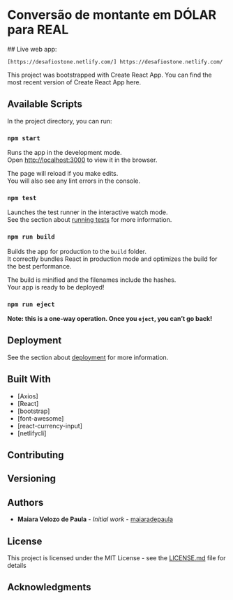 <h1>Conversão de montante em DÓLAR para REAL</h1>
##
Live web app:

    [https://desafiostone.netlify.com/] https://desafiostone.netlify.com/
 

This project was bootstrapped with Create React App. You can find the most recent version of Create React App here.

## Available Scripts

In the project directory, you can run:

### `npm start`

Runs the app in the development mode.<br />
Open [http://localhost:3000](http://localhost:3000) to view it in the browser.

The page will reload if you make edits.<br />
You will also see any lint errors in the console.

### `npm test`

Launches the test runner in the interactive watch mode.<br />
See the section about [running tests](https://facebook.github.io/create-react-app/docs/running-tests) for more information.

### `npm run build`

Builds the app for production to the `build` folder.<br />
It correctly bundles React in production mode and optimizes the build for the best performance.

The build is minified and the filenames include the hashes.<br />
Your app is ready to be deployed!



### `npm run eject`

**Note: this is a one-way operation. Once you `eject`, you can’t go back!**


## Deployment

See the section about [deployment](https://facebook.github.io/create-react-app/docs/deployment) for more information.

## Built With

* [Axios]
* [React]
* [bootstrap]
* [font-awesome]
* [react-currency-input]
* [netlifycli]

## Contributing

 

## Versioning

 
## Authors

* **Maiara Velozo de Paula** - *Initial work* - [maiaradepaula](https://github.com/maiaradepaula)

 
## License

This project is licensed under the MIT License - see the [LICENSE.md](LICENSE.md) file for details

## Acknowledgments

 

